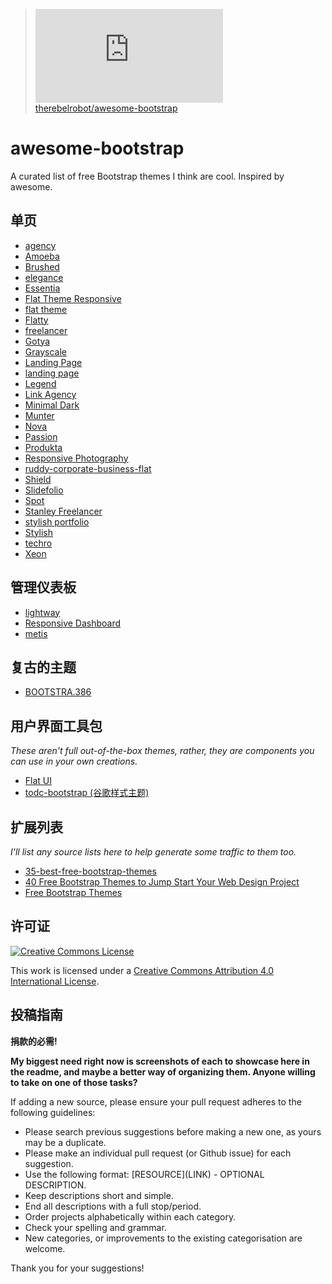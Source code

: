 >![](http://www.easyicon.net/api/resize_png_new.php?id=1174989&size=16)[therebelrobot/awesome-bootstrap](https://github.com/therebelrobot/awesome-bootstrap)

# awesome-bootstrap

A curated list of free Bootstrap themes I think are cool. Inspired by awesome.

## 单页

- [agency](http://startbootstrap.com/template-overviews/agency/)
- [Amoeba](http://www.bootstrapzero.com/bootstrap-template/amoeba)
- [Brushed](http://www.alessioatzeni.com/blog/brushed-template/)
- [elegance](http://shapebootstrap.net/item/elegance-responsive-one-page-html-template/)
- [Essentia](http://bootstrapmaster.com/themes/free-bootstrap-themes/essentia-free-bootstrap-template/)
- [Flat Theme Responsive](http://shapebootstrap.net/item/flat-theme-free-responsive-multipurpose-site-template/)
- [flat theme](http://shapebootstrap.net/item/flat-theme-free-responsive-multipurpose-site-template/)
- [Flatty](http://www.blacktie.co/2013/12/flatty-app-landing-page/)
- [freelancer](http://startbootstrap.com/template-overviews/freelancer/)
- [Gotya](http://bootstrapmaster.com/themes/free-bootstrap-themes/gotya-free-bootstrap-theme/)
- [Grayscale](http://startbootstrap.com/template-overviews/grayscale/)
- [Landing Page](http://startbootstrap.com/landing-page)
- [landing page](http://startbootstrap.com/template-overviews/landing-page/)
- [Legend](http://www.dzyngiri.com/legend-free-responsive-one-page-template/)
- [Link Agency](http://www.blacktie.co/2013/11/link-bootstrap-3-agency-theme/)
- [Minimal Dark](http://www.bootstrapzero.com/bootstrap-template/minimal-dark)
- [Munter](http://www.bootstrapzero.com/bootstrap-template/munter)
- [Nova](http://shapebootstrap.net/item/nova-multipurpose-site-template/)
- [Passion](http://ortheme.com/passion-free-bootstrap-theme/)
- [Produkta](http://azmind.com/2013/04/06/free-template-produkta-responsive-bootstrap-product-showcase/)
- [Responsive Photography](http://blog.templatemonster.com/2012/11/19/free-bootstrap-responsive-template-photography/)
- [ruddy-corporate-business-flat](http://w3layouts.com/ruddy-corporate-business-flat-bootstrap-responsive-web-template/)
- [Shield](http://www.blacktie.co/2014/02/shield-one-page-theme/)
- [Slidefolio](http://bootstrap3themes.quora.com/Slidefolio-%E2%80%93-One-Page-Free-Responsive-Bootstrap-3-Portfolio-Theme)
- [Spot](http://www.blacktie.co/2013/10/spot-freelance-agency-theme/)
- [Stanley Freelancer](http://www.blacktie.co/2014/01/stanley-freelancer-theme/)
- [stylish portfolio](http://startbootstrap.com/template-overviews/stylish-portfolio/)
- [Stylish](http://startbootstrap.com/template-overviews/stylish-portfolio/)
- [techro](http://webthemez.com/techro-free-responsive-bootstrap-web-template/)
- [Xeon](http://shapebootstrap.net/item/xeon-best-onepage-site-template/)

## 管理仪表板
- [lightway](http://www.prepbootstrap.com/bootstrap-theme/lightway-admin)
- [Responsive Dashboard](https://github.com/Ehesp/Responsive-Dashboard)
- [metis](http://demo.onokumus.com/metis/)

## 复古的主题
- [BOOTSTRA.386](https://kristopolous.github.io/BOOTSTRA.386/)

## 用户界面工具包
*These aren't full out-of-the-box themes, rather, they are components you can use in your own creations.*
- [Flat UI](http://designmodo.github.io/Flat-UI/)
- [todc-bootstrap (谷歌样式主题)](https://github.com/todc/todc-bootstrap)

## 扩展列表
*I'll list any source lists here to help generate some traffic to them too.*
- [35-best-free-bootstrap-themes](http://www.downloadnewthemes.com/2014/08/35-best-free-bootstrap-themes.html)
- [40 Free Bootstrap Themes to Jump Start Your Web Design Project](http://savedelete.com/2014/08/15/free-bootstrap-themes/174529)
- [Free Bootstrap Themes](http://www.bootstrappage.com/free_bootstrap_templates.php)

## 许可证

[![Creative Commons License](http://i.creativecommons.org/l/by/4.0/88x31.png)](http://creativecommons.org/licenses/by/4.0/)

This work is licensed under a [Creative Commons Attribution 4.0 International License](http://creativecommons.org/licenses/by/4.0/).


## 投稿指南
**捐款的必需!**

**My biggest need right now is screenshots of each to showcase here in the readme, and maybe a better way of organizing them. Anyone willing to take on one of those tasks?**

If adding a new source, please ensure your pull request adheres to the following guidelines:

* Please search previous suggestions before making a new one, as yours may be a duplicate.
* Please make an individual pull request (or Github issue) for each suggestion.
* Use the following format: \[RESOURCE\]\(LINK\) - OPTIONAL DESCRIPTION.
* Keep descriptions short and simple.
* End all descriptions with a full stop/period.
* Order projects alphabetically within each category.
* Check your spelling and grammar.
* New categories, or improvements to the existing categorisation are welcome.

Thank you for your suggestions!

